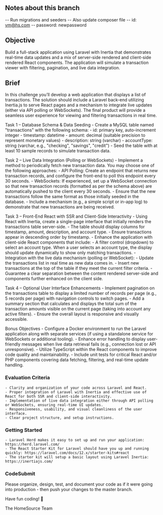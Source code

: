 ## Notes about this branch
-- Run migrations and seeders 
-- Also update composer file
-- id: vm@hs.com
-- password: newpassword

## Objective

Build a full-stack application using Laravel with Inertia that demonstrates real-time data updates and a mix of server-side rendered and client-side rendered React components. The application will simulate a transaction viewer with filtering, pagination, and live data integration.

## Brief
In this challenge you’ll develop a web application that displays a list of transactions. The solution should include a Laravel back-end utilizing Inertia.js to serve React pages and a mechanism to integrate live updates (either via API polling or WebSockets). The final product will provide a seamless user experience for viewing and filtering transactions in real time.

Task 1 – Database Schema & Data Seeding
    - Create a MySQL table named "transactions" with the following schema:
        - id: primary key, auto-increment integer
        - timestamp: datetime
        - amount: decimal (suitable precision to represent monetary values)
        - description: string (varchar)
        - accountType: string (varchar, e.g., "checking", "savings", "credit")
    - Seed the table with at least 10 sample records to simulate transaction data.

Task 2 – Live Data Integration (Polling or WebSockets)
    - Implement a method to periodically fetch new transaction data. You may choose one of the following approaches:
        - API Polling: Create an endpoint that returns new transaction records, and configure the front-end to poll this endpoint every 30 seconds.
        - WebSockets: If experienced, set up a WebSocket connection so that new transaction records (formatted as per the schema above) are automatically pushed to the client every 30 seconds.
    - Ensure that the new transactions follow the same format as those initially seeded in the database.
    - Include a mechanism (e.g., a simple script or in-app log) to demonstrate that new transactions are being received.

Task 3 – Front-End React with SSR and Client-Side Interactivity
    - Using React with Inertia, create a single-page interface that initially renders the transactions table server-side.
        - The table should display columns for timestamp, amount, description, and account type.
        - Ensure transactions appear in descending order by timestamp.
    - Enhance the application with client-side React components that include:
        - A filter control (dropdown) to select an account type. When a user selects an account type, the display should update dynamically to show only matching transactions.
        - Integration with the live data mechanism (polling or WebSocket):
            - Update the transactions list in real time as new data comes in.
            - Insert new transactions at the top of the table if they meet the current filter criteria.
    - Guarantee a clear separation between the content rendered server-side and components further enhanced on the client side.

Task 4 – Optional User Interface Enhancements
    - Implement pagination on the transactions table to display a limited number of records per page (e.g., 5 records per page) with navigation controls to switch pages.
    - Add a summary section that calculates and displays the total sum of the transaction amounts visible on the current page (taking into account any active filters).
    - Ensure the overall layout is responsive and visually accessible.

Bonus Objectives
    - Configure a Docker environment to run the Laravel application along with separate services (if using a standalone service for WebSockets or additional tooling).
    - Enhance error handling to display user-friendly messages when live data retrieval fails (e.g., connection lost or API unresponsive).
    - Utilize TypeScript within the React components to improve code quality and maintainability.
    - Include unit tests for critical React and/or PHP components covering data fetching, filtering, and real-time update handling.

### Evaluation Criteria
    - Clarity and organization of your code across Laravel and React.
    - Proper integration of Laravel with Inertia and effective use of React for both SSR and client-side interactivity.
    - Implementation of live data integration either through API polling or WebSockets, ensuring real-time UI updates.
    - Responsiveness, usability, and visual cleanliness of the user interface.
    - Clear project structure, and setup instructions.

### Getting Started
    - Laravel Herd makes it easy to set up and run your application: https://herd.laravel.com/
    - The React Starter Kit for Laravel should have you up and running quickly: https://laravel.com/docs/12.x/starter-kits#react
    - The starter kit will setup a basic layout using Laravel Inertia: https://inertiajs.com/

### CodeSubmit 

Please organize, design, test, and document your code as if it were going into production - then push your changes to the master branch.

Have fun coding! 🚀

The HomeSource Team
